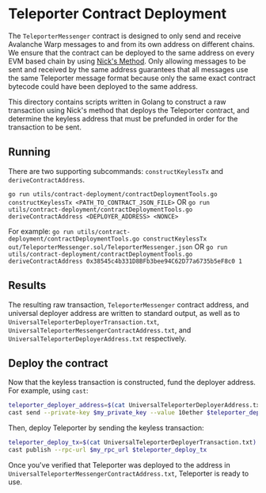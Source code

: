 # Teleporter Contract Deployment

The `TeleporterMessenger` contract is designed to only send and receive Avalanche Warp messages to and from its own address on different chains. We ensure that the contract can be deployed to the same address on every EVM based chain by using [Nick's Method](https://yamenmerhi.medium.com/nicks-method-ethereum-keyless-execution-168a6659479c). Only allowing messages to be sent and received by the same address guarantees that all messages use the same Teleporter message format because only the same exact contract bytecode could have been deployed to the same address.

This directory contains scripts written in Golang to construct a raw transaction using Nick's method that deploys the Teleporter contract, and determine the keyless address that must be prefunded in order for the transaction to be sent.

## Running

There are two supporting subcommands: `constructKeylessTx` and `deriveContractAddress`.

`go run utils/contract-deployment/contractDeploymentTools.go constructKeylessTx <PATH_TO_CONTRACT_JSON_FILE>`
OR
`go run utils/contract-deployment/contractDeploymentTools.go deriveContractAddress <DEPLOYER_ADDRESS> <NONCE>`

For example:
`go run utils/contract-deployment/contractDeploymentTools.go constructKeylessTx out/TeleporterMessenger.sol/TeleporterMessenger.json`
OR
`go run utils/contract-deployment/contractDeploymentTools.go deriveContractAddress 0x38545c4b331D8BFb3bee94C62D77a6735b5eF8c0 1`

## Results

The resulting raw transaction, `TeleporterMessenger` contract address, and universal deployer address are written to standard output, as well as to `UniversalTeleporterDeployerTransaction.txt`, `UniversalTeleporterMessengerContractAddress.txt`, and `UniversalTeleporterDeployerAddress.txt` respectively.

## Deploy the contract

Now that the keyless transaction is constructed, fund the deployer address. For example, using `cast`:

```bash
teleporter_deployer_address=$(cat UniversalTeleporterDeployerAddress.txt)
cast send --private-key $my_private_key --value 10ether $teleporter_deployer_address --rpc-url $my_rpc_url
```

Then, deploy Teleporter by sending the keyless transaction:

```bash
teleporter_deploy_tx=$(cat UniversalTeleporterDeployerTransaction.txt)
cast publish --rpc-url $my_rpc_url $teleporter_deploy_tx
```

Once you've verified that Teleporter was deployed to the address in `UniversalTeleporterMessengerContractAddress.txt`, Teleporter is ready to use.
